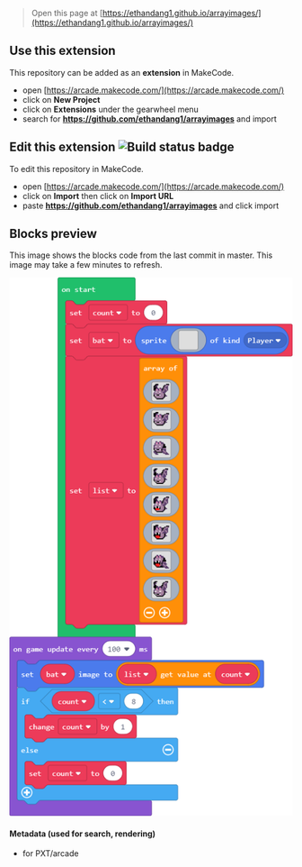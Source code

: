 > Open this page at [https://ethandang1.github.io/arrayimages/](https://ethandang1.github.io/arrayimages/)

## Use this extension

This repository can be added as an **extension** in MakeCode.

* open [https://arcade.makecode.com/](https://arcade.makecode.com/)
* click on **New Project**
* click on **Extensions** under the gearwheel menu
* search for **https://github.com/ethandang1/arrayimages** and import

## Edit this extension ![Build status badge](https://github.com/ethandang1/arrayimages/workflows/MakeCode/badge.svg)

To edit this repository in MakeCode.

* open [https://arcade.makecode.com/](https://arcade.makecode.com/)
* click on **Import** then click on **Import URL**
* paste **https://github.com/ethandang1/arrayimages** and click import

## Blocks preview

This image shows the blocks code from the last commit in master.
This image may take a few minutes to refresh.

![A rendered view of the blocks](https://github.com/ethandang1/arrayimages/raw/master/.github/makecode/blocks.png)

#### Metadata (used for search, rendering)

* for PXT/arcade
<script src="https://makecode.com/gh-pages-embed.js"></script><script>makeCodeRender("{{ site.makecode.home_url }}", "{{ site.github.owner_name }}/{{ site.github.repository_name }}");</script>

